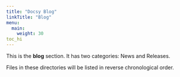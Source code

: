 ```yaml
---
title: "Docsy Blog"
linkTitle: "Blog"
menu:
  main:
    weight: 30
toc_hi
---
```



This is the **blog** section. It has two categories: News and Releases.

Files in these directories will be listed in reverse chronological order.

